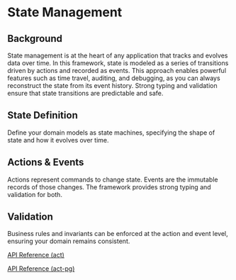 # State Management

## Background
State management is at the heart of any application that tracks and evolves data over time. In this framework, state is modeled as a series of transitions driven by actions and recorded as events. This approach enables powerful features such as time travel, auditing, and debugging, as you can always reconstruct the state from its event history. Strong typing and validation ensure that state transitions are predictable and safe.

## State Definition

Define your domain models as state machines, specifying the shape of state and how it evolves over time.

## Actions & Events

Actions represent commands to change state. Events are the immutable records of those changes. The framework provides strong typing and validation for both.

## Validation

Business rules and invariants can be enforced at the action and event level, ensuring your domain remains consistent.

[API Reference (act)](../api/act.src.md)

[API Reference (act-pg)](/docs/api/act-pg)
